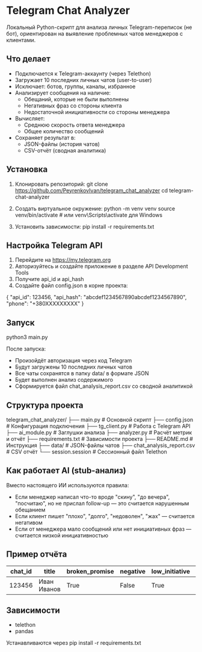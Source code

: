 # Telegram Chat Analyzer

Локальный Python-скрипт для анализа личных Telegram-переписок (не бот), ориентирован на выявление проблемных чатов менеджеров с клиентами.

## Что делает

- Подключается к Telegram-аккаунту (через Telethon)
- Загружает 10 последних личных чатов (user-to-user)
- Исключает: ботов, группы, каналы, избранное
- Анализирует сообщения на наличие:
  - Обещаний, которые не были выполнены
  - Негативных фраз со стороны клиента
  - Недостаточной инициативности со стороны менеджера
- Вычисляет:
  - Среднюю скорость ответа менеджера
  - Общее количество сообщений
- Сохраняет результат в:
  - JSON-файлы (история чатов)
  - CSV-отчёт (сводная аналитика)

## Установка

1. Клонировать репозиторий:
   git clone https://github.com/PeyrenkovIvan/telegram_chat_analyzer
   cd telegram-chat-analyzer

2. Создать виртуальное окружение:
   python -m venv venv
   source venv/bin/activate     # или venv\Scripts\activate для Windows

3. Установить зависимости:
   pip install -r requirements.txt

## Настройка Telegram API

1. Перейдите на https://my.telegram.org
2. Авторизуйтесь и создайте приложение в разделе API Development Tools
3. Получите api_id и api_hash
4. Создайте файл config.json в корне проекта:

{
  "api_id": 123456,
  "api_hash": "abcdef1234567890abcdef1234567890",
  "phone": "+380XXXXXXXXX"
}

## Запуск

python3 main.py

После запуска:
- Произойдёт авторизация через код Telegram
- Будут загружены 10 последних личных чатов
- Все чаты сохранятся в папку data/ в формате JSON
- Будет выполнен анализ содержимого
- Сформируется файл chat_analysis_report.csv со сводной аналитикой

## Структура проекта

telegram_chat_analyzer/
├── main.py                      # Основной скрипт
├── config.json                  # Конфигурация подключения
├── tg_client.py                 # Работа с Telegram API
├── ai_module.py                 # Заглушки анализа
├── analyzer.py                  # Расчёт метрик и отчёт
├── requirements.txt             # Зависимости проекта
├── README.md                    # Инструкция
├── data/                        # JSON-файлы чатов
├── chat_analysis_report.csv     # CSV отчёт
└── session.session              # Сессионный файл Telethon

## Как работает AI (stub-анализ)

Вместо настоящего ИИ используются правила:

- Если менеджер написал что-то вроде "скину", "до вечера", "посчитаю", но не прислал follow-up — это считается нарушенным обещанием
- Если клиент пишет "плохо", "долго", "недоволен", "жах" — считается негативом
- Если от менеджера мало сообщений или нет инициативных фраз — считается низкой инициативностью

## Пример отчёта

chat_id | title       | broken_promise | negative | low_initiative | total_messages | avg_reply_time_minutes
--------|-------------|----------------|----------|----------------|----------------|-------------------------
123456  | Иван Иванов | True           | False    | True           | 14             | 23.5

## Зависимости

- telethon
- pandas

Устанавливаются через pip install -r requirements.txt
